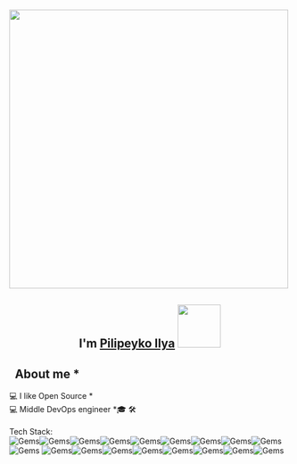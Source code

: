 <p>&nbsp;</p>
<!--![ezgif com-video-to-gif](https://media.giphy.com/media/26gslMAdctNhu6YnK/giphy.gif)-->
<p>&nbsp;</p>
<!-- ![Alt Text](https://media.giphy.com/media/26gslMAdctNhu6YnK/giphy.gif) -->
<p><img src="https://media.giphy.com/media/26gslMAdctNhu6YnK/giphy.gif" width="500" /></p>
<h2 align="center">I'm <a href="https://github.com/trigandead">Pilipeyko Ilya</a> <img src="https://komarev.com/ghpvc/?username=trigandead&amp;color=dc143c" width="77" /></h2>
<h2>&nbsp; About me *</h2>
<p>💻 I like Open Source * <br />💻 Middle DevOps engineer *🎓 🛠 &nbsp; <br /><br />Tech Stack: <br /><img src="https://img.shields.io/badge/-GitHub-05122A?style=flat&amp;logo=github" alt="Gems" /><img src="https://img.shields.io/badge/-Golang-05122A?style=flat&amp;logo=go" alt="Gems" /><img src="https://img.shields.io/badge/-Python-05122A?style=flat&amp;logo=Python" alt="Gems" /><img src="https://img.shields.io/badge/-Docker-05122A?style=flat&amp;logo=Docker" alt="Gems" /><img src="https://img.shields.io/badge/-kubernetes-05122A?style=flat&amp;logo=kubernetes" alt="Gems" /><img src="https://img.shields.io/badge/-Rancher-05122A?style=flat&amp;logo=Rancher" alt="Gems" /><img src="https://img.shields.io/badge/-Helm-05122A?style=flat&amp;logo=Helm" alt="Gems" /><img src="https://img.shields.io/badge/-Linux-05122A?style=flat&amp;logo=Linux" alt="Gems" /><img src="https://img.shields.io/badge/-Ansible-05122A?style=flat&amp;logo=Ansible" alt="Gems" /><img src="https://img.shields.io/badge/-Terraform-05122A?style=flat&amp;logo=Terraform" alt="Gems" /> <img src="https://img.shields.io/badge/-VMVare-05122A?style=flat&amp;logo=v" alt="Gems" /><img src="https://img.shields.io/badge/-GitLab CI/CD-05122A?style=flat&amp;logo=gitlab" alt="Gems" /><img src="https://img.shields.io/badge/-Jenkins-05122A?style=flat&amp;logo=jenkins" alt="Gems" /><img src="https://img.shields.io/badge/-ELK-05122A?style=flat&amp;logo=elastic" alt="Gems" /><img src="https://img.shields.io/badge/-Grafana-05122A?style=flat&amp;logo=Grafana" alt="Gems" /><img src="https://img.shields.io/badge/-AzureDevOps-05122A?style=flat&amp;logo=azuredevops" alt="Gems" /><img src="https://img.shields.io/badge/-Azure Service Fabric-05122A?style=flat&amp;logo=elastic" alt="Gems" /><img src="https://img.shields.io/badge/-and many other open source code-05122A?style=flat&amp;logo=ruby" alt="Gems" /></p>
